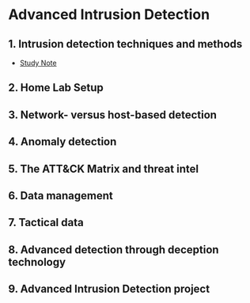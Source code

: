 # Advanced Intrusion Detection

## 1. Intrusion detection techniques and methods

* [Study Note](https://github.com/SEUNGHO-Y00/PersonalStudy/blob/main/AdvanceIntrusionDetection/IntrusionDetection.md)

## 2. Home Lab Setup

## 3. Network- versus host-based detection

## 4. Anomaly detection

## 5. The ATT&CK Matrix and threat intel

## 6. Data management

## 7. Tactical data

## 8. Advanced detection through deception technology

## 9. Advanced Intrusion Detection project

